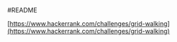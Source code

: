 #README

[https://www.hackerrank.com/challenges/grid-walking](https://www.hackerrank.com/challenges/grid-walking)
